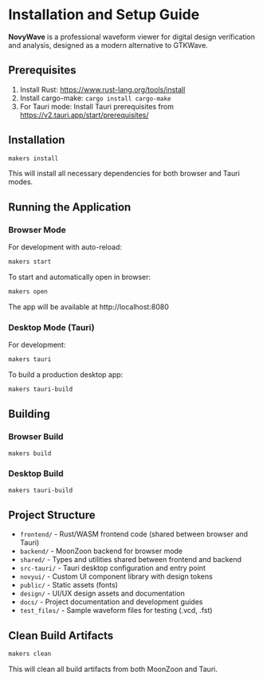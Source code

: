 # Installation and Setup Guide

**NovyWave** is a professional waveform viewer for digital design verification and analysis, designed as a modern alternative to GTKWave.

## Prerequisites

1. Install Rust: https://www.rust-lang.org/tools/install
2. Install cargo-make: `cargo install cargo-make`
3. For Tauri mode: Install Tauri prerequisites from https://v2.tauri.app/start/prerequisites/

## Installation

```bash
makers install
```

This will install all necessary dependencies for both browser and Tauri modes.

## Running the Application

### Browser Mode

For development with auto-reload:
```bash
makers start
```

To start and automatically open in browser:
```bash
makers open
```

The app will be available at http://localhost:8080

### Desktop Mode (Tauri)

For development:
```bash
makers tauri
```

To build a production desktop app:
```bash
makers tauri-build
```

## Building

### Browser Build
```bash
makers build
```

### Desktop Build
```bash
makers tauri-build
```

## Project Structure

- `frontend/` - Rust/WASM frontend code (shared between browser and Tauri)
- `backend/` - MoonZoon backend for browser mode
- `shared/` - Types and utilities shared between frontend and backend
- `src-tauri/` - Tauri desktop configuration and entry point
- `novyui/` - Custom UI component library with design tokens
- `public/` - Static assets (fonts)
- `design/` - UI/UX design assets and documentation
- `docs/` - Project documentation and development guides
- `test_files/` - Sample waveform files for testing (.vcd, .fst)

## Clean Build Artifacts

```bash
makers clean
```

This will clean all build artifacts from both MoonZoon and Tauri.